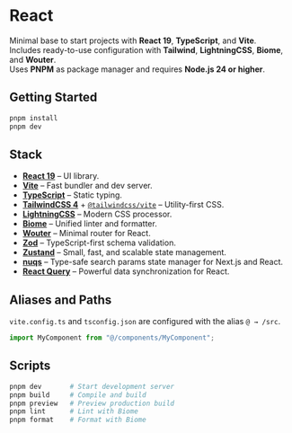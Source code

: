 # React

Minimal base to start projects with **React 19**, **TypeScript**, and **Vite**.  
Includes ready-to-use configuration with **Tailwind**, **LightningCSS**, **Biome**, and **Wouter**.  
Uses **PNPM** as package manager and requires **Node.js 24 or higher**.

## Getting Started

```bash
pnpm install
pnpm dev
```

## Stack

- **[React 19](https://react.dev/)** – UI library.
- **[Vite](https://vite.dev/)** – Fast bundler and dev server.
- **[TypeScript](https://www.typescriptlang.org/)** – Static typing.
- **[TailwindCSS 4](https://tailwindcss.com/)** + [`@tailwindcss/vite`](https://tailwindcss.com/docs/vite) – Utility-first CSS.
- **[LightningCSS](https://lightningcss.dev/)** – Modern CSS processor.
- **[Biome](https://biomejs.dev/)** – Unified linter and formatter.
- **[Wouter](https://github.com/molefrog/wouter)** – Minimal router for React.
- **[Zod](https://zod.dev/)** – TypeScript-first schema validation.
- **[Zustand](https://zustand-demo.pmnd.rs/)** – Small, fast, and scalable state management.
- **[nuqs](https://nuqs.47ng.com/)** – Type-safe search params state manager for Next.js and React.
- **[React Query](https://tanstack.com/query)** – Powerful data synchronization for React.

## Aliases and Paths

`vite.config.ts` and `tsconfig.json` are configured with the alias `@ → /src`.

```ts
import MyComponent from "@/components/MyComponent";
```

## Scripts

```bash
pnpm dev       # Start development server
pnpm build     # Compile and build
pnpm preview   # Preview production build
pnpm lint      # Lint with Biome
pnpm format    # Format with Biome
```
